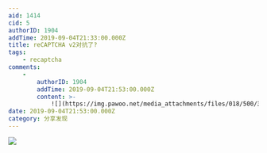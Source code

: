 ```yaml
---
aid: 1414
cid: 5
authorID: 1904
addTime: 2019-09-04T21:33:00.000Z
title: reCAPTCHA v2对抗了?
tags:
    - recaptcha
comments:
    -
        authorID: 1904
        addTime: 2019-09-04T21:53:00.000Z
        content: >-
            ![](https://img.pawoo.net/media_attachments/files/018/500/324/original/ffd233a190271716.png)
date: 2019-09-04T21:53:00.000Z
category: 分享发现
---
```


![](https://img.pawoo.net/media_attachments/files/018/499/489/original/0bbd58823080d960.png)
